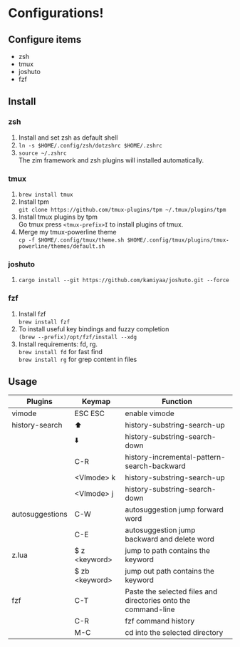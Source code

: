 # Configurations!

## Configure items
- zsh
- tmux
- joshuto
- fzf

## Install

### zsh
1. Install and set zsh as default shell
2. `ln -s $HOME/.config/zsh/dotzshrc $HOME/.zshrc`
3. `source ~/.zshrc`  
  The zim framework and zsh plugins will installed automatically.

### tmux
1. `brew install tmux`
2. Install tpm  
  `git clone https://github.com/tmux-plugins/tpm ~/.tmux/plugins/tpm`
3. Install tmux plugins by tpm  
  Go tmux press `<tmux-prefix>I` to install plugins of tmux.
4. Merge my tmux-powerline theme  
  `cp -f $HOME/.config/tmux/theme.sh $HOME/.config/tmux/plugins/tmux-powerline/themes/default.sh`

### joshuto
1. `cargo install --git https://github.com/kamiyaa/joshuto.git --force`

### fzf
1. Install fzf  
  `brew install fzf`
2. To install useful key bindings and fuzzy completion  
  `(brew --prefix)/opt/fzf/install --xdg`
3. Install requirements: fd, rg.  
  `brew install fd` for fast find  
  `brew install rg` for grep content in files  

## Usage

| Plugins         | Keymap           | Function                                                       |
|-----------------|------------------|----------------------------------------------------------------|
| vimode          | ESC ESC          | enable vimode                                                  |
| history-search  | :arrow_up:       | history-substring-search-up                                    |
|                 | :arrow_down:     | history-substring-search-down                                  |
|                 | C-R              | history-incremental-pattern-search-backward                    |
|                 | \<VImode\> k     | history-substring-search-up                                    |
|                 | \<VImode\> j     | history-substring-search-down                                  |
| autosuggestions | C-W              | autosuggestion jump forward word                               |
|                 | C-E              | autosuggestion jump backward and delete word                   |
| z.lua           | $ z \<keyword\>  | jump to path contains the keyword                              |
|                 | $ zb \<keyword\> | jump out path contains the keyword                             |
| fzf             | C-T              | Paste the selected files and directories onto the command-line |
|                 | C-R              | fzf command history                                            |
|                 | M-C              | cd into the selected directory                                 |
